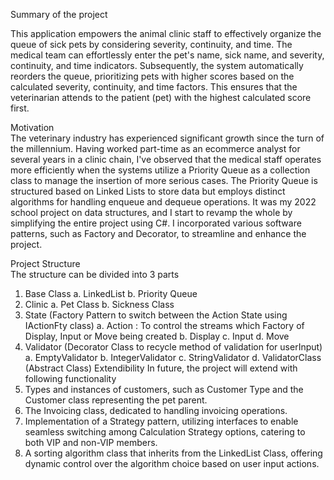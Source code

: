 Summary of the project <br/>

This application empowers the animal clinic staff to effectively organize the queue of sick pets by considering severity, continuity, and time. The medical team can effortlessly enter the pet's name, sick name, and severity, continuity, and time indicators. Subsequently, the system automatically reorders the queue, prioritizing pets with higher scores based on the calculated severity, continuity, and time factors. This ensures that the veterinarian attends to the patient (pet) with the highest calculated score first.

Motivation <br/>
The veterinary industry has experienced significant growth since the turn of the millennium. Having worked part-time as an ecommerce analyst for several years in a clinic chain, I've observed that the medical staff operates more efficiently when the systems utilize a Priority Queue as a collection class to manage the insertion of more serious cases. The Priority Queue is structured based on Linked Lists to store data but employs distinct algorithms for handling enqueue and dequeue operations.
It was my 2022 school project on data structures, and I start to revamp the whole by simplifying the entire project using C#. I incorporated various software patterns, such as Factory and Decorator, to streamline and enhance the project.

Project Structure<br/>
The structure can be divided into 3 parts
1.	Base Class
a.	LinkedList
b.	 Priority Queue
2.	Clinic
a.	Pet Class
b.	Sickness Class
3.	State (Factory Pattern to switch between the Action State using IActionFty class)
a.	Action : To control the streams which Factory of Display, Input or Move being created
b.	Display
c.	Input
d.	Move
4.	Validator (Decorator Class to recycle method of validation for userInput)
a.	EmptyValidator
b.	IntegerValidator
c.	StringValidator
d.	ValidatorClass (Abstract Class)
Extendibility
In future, the project will extend with following functionality
1.	Types and instances of customers, such as Customer Type and the Customer class representing the pet parent.
2.	The Invoicing class, dedicated to handling invoicing operations.
3.	Implementation of a Strategy pattern, utilizing interfaces to enable seamless switching among Calculation Strategy options, catering to both VIP and non-VIP members.
4.	A sorting algorithm class that inherits from the LinkedList Class, offering dynamic control over the algorithm choice based on user input actions.
